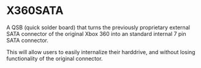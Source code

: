 # X360SATA
A QSB (quick solder board) that turns the previously proprietary external SATA connector of the original Xbox 360 into an standard internal 7 pin SATA connector. 

This will allow users to easily internalize their harddrive, and without losing functionality of the original connector. 
